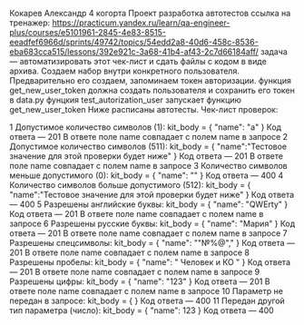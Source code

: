 
Кокарев Александр 4 когорта
Проект разработка автотестов
ссылка на тренажер: https://practicum.yandex.ru/learn/qa-engineer-plus/courses/e5101961-2845-4e83-8515-eeadfef6966d/sprints/49742/topics/54edd2a8-40d6-458c-8536-eba683cca515/lessons/392e921c-3a68-41b4-af43-2c7d66184aff/
задача — автоматизировать этот чек-лист и сдать файлы с кодом в виде архива.
Создаем набор внутри конкретного пользователя.
Предварительно его создаем, запоминаем токен авторизации.
функция get_new_user_token должна создать пользователя и сохранить его токен в data.py
фунцкия test_autorization_user запускает функцию get_new_user_token
Ниже расписаны автотесты. 
Чек-лист проверок:

1	Допустимое количество символов (1):
kit_body = {
"name": "a"
}	Код ответа — 201
В ответе поле name совпадает с полем name в запросе
2	Допустимое количество символов (511):
kit_body = {
"name":"Тестовое значение для этой проверки будет ниже"
}	Код ответа — 201
В ответе поле name совпадает с полем name в запросе
3	Количество символов меньше допустимого (0):
kit_body = {
"name": ""
}	Код ответа — 400
4	Количество символов больше допустимого (512):
kit_body = {
"name":"Тестовое значение для этой проверки будет ниже"
}	Код ответа — 400
5	Разрешены английские буквы:
kit_body = {
"name": "QWErty"
}	Код ответа — 201
В ответе поле name совпадает с полем name в запросе
6	Разрешены русские буквы:
kit_body = {
"name": "Мария"
}	Код ответа — 201
В ответе поле name совпадает с полем name в запросе
7	Разрешены спецсимволы:
kit_body = {
"name": ""№%@","
}	Код ответа — 201
В ответе поле name совпадает с полем name в запросе
8	Разрешены пробелы:
kit_body = {
"name": " Человек и КО "
}	Код ответа — 201
В ответе поле name совпадает с полем name в запросе
9	Разрешены цифры:
kit_body = {
"name": "123"
}	Код ответа — 201
В ответе поле name совпадает с полем name в запросе
10	Параметр не передан в запросе:
kit_body = {
}	Код ответа — 400
11	Передан другой тип параметра (число):
kit_body = {
"name": 123
}	Код ответа — 400

